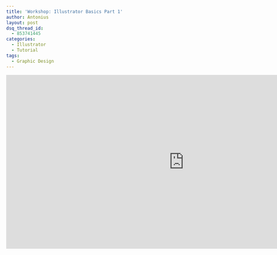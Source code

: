 ```yaml
---
title: 'Workshop: Illustrator Basics Part 1'
author: Antonius
layout: post
dsq_thread_id:
  - 853741445
categories:
  - Illustrator
  - Tutorial
tags:
  - Graphic Design
---
```

<p><iframe src="https://docs.google.com/presentation/embed?id=1f6FgnvRDY_ChSYUc2RiUPNnlfqWcvmmgzhKjfJwz9eI&#038;start=false&#038;loop=false&#038;delayms=3000" frameborder="0" width="960" height="470" allowfullscreen="true" mozallowfullscreen="true" webkitallowfullscreen="true"></iframe></p>
